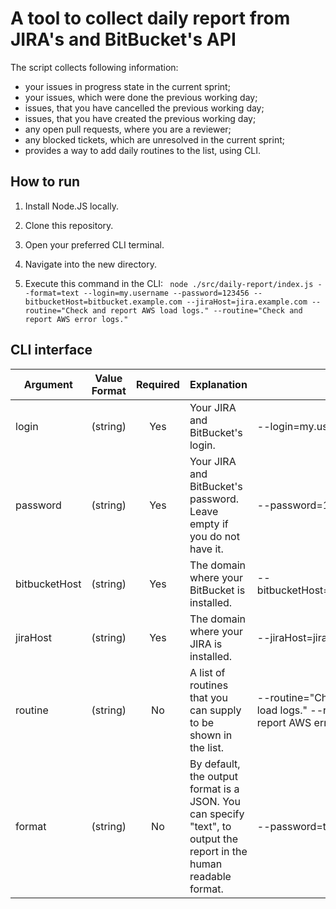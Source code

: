 # A tool to collect daily report from JIRA's and BitBucket's API

The script collects following information:
* your issues in progress state in the current sprint;
* your issues, which were done the previous working day;
* issues, that you have cancelled the previous working day;
* issues, that you have created the previous working day;
* any open pull requests, where you are a reviewer;
* any blocked tickets, which are unresolved in the current sprint;
* provides a way to add daily routines to the list, using CLI.

## How to run
1. Install Node.JS locally.

2. Clone this repository.

3. Open your preferred CLI terminal.

4. Navigate into the new directory.

5. Execute this command in the CLI: `
node ./src/daily-report/index.js --format=text --login=my.username --password=123456 --bitbucketHost=bitbucket.example.com --jiraHost=jira.example.com --routine="Check and report AWS load logs." --routine="Check and report AWS error logs."`

## CLI interface
Argument | Value Format | Required | Explanation | Example
--- | --- | :---: | --- | ---
login | (string) | Yes | Your JIRA and BitBucket's login. | --login=my.username
password | (string) | Yes | Your JIRA and BitBucket's password. Leave empty if you do not have it. | --password=123456
bitbucketHost | (string) | Yes | The domain where your BitBucket is installed. | --bitbucketHost=bitbucket.example.com
jiraHost | (string) | Yes | The domain where your JIRA is installed. | --jiraHost=jira.example.com
routine | (string) | No | A list of routines that you can supply to be shown in the list. | --routine="Check and report AWS load logs." --routine="Check and report AWS error logs."
format | (string) | No | By default, the output format is a JSON. You can specify "text", to output the report in the human readable format. | --password=text
